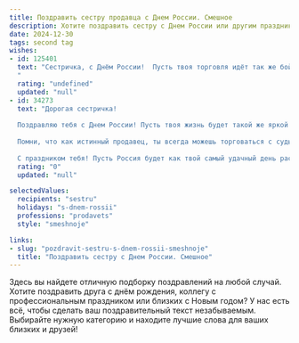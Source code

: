 ```yaml
---
title: Поздравить сестру продавца с Днем России. Смешное
description: Хотите поздравить сестру с Днем России или другим праздником? Наш ИИ создаст незабываемое поздравление, а вы обязательно выделитесь среди других.  
date: 2024-12-30
tags: second tag
wishes:
- id: 125401
  text: "Сестричка, с Днём России!  Пусть твоя торговля идёт так же бойко, как пляски медведей на Красной площади!  Желаю тебе, чтобы клиенты раскупали товар с такой же скоростью, с какой  ты раскупаешь  скидки в магазинах!  С праздником!
  "
  rating: "undefined"
  updated: "null"
- id: 34273
  text: "Дорогая сестричка!
  
  Поздравляю тебя с Днем России! Пусть твоя жизнь будет такой же яркой и разнообразной, как ассортимент в твоем магазине. Желаю, чтобы покупатели всегда были в хорошем настроении, а ты продавала не только товары, но и улыбки!
  
  Помни, что как истинный продавец, ты всегда можешь торговаться с судьбой: пусть она дарит тебе счастье по оптовым ценам, а удача будет в рассрочку — без переплат!
  
  С праздником тебя! Пусть Россия будет как твой самый удачный день распродаж — полна радости и хорошего настроения!"
  rating: "0"
  updated: "null"

selectedValues:
  recipients: "sestru"
  holidays: "s-dnem-rossii"
  professions: "prodavets"
  style: "smeshnoje"

links:
- slug: "pozdravit-sestru-s-dnem-rossii-smeshnoje"
  title: "Поздравить сестру с Днем России. Смешное"
---
```


Здесь вы найдете отличную подборку поздравлений на любой случай. 
Хотите поздравить друга с днём рождения, коллегу с профессиональным праздником или близких с Новым годом? У нас есть всё, чтобы сделать ваш поздравительный текст незабываемым. Выбирайте нужную категорию и находите лучшие слова для ваших близких и друзей!
